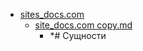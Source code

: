 - <a href = "E:\Node_projects\Node_Way\NBase\_Md\_Index\__Closer\_WEB_API\WHATWG\_Quirks_Mode\Part_I\content\Docs\sites_docs.com\cat.sites_docs.com\dir.sites_docs.com.md">sites_docs.com</a>
    - <a href = "E:\Node_projects\Node_Way\NBase\_Md\_Index\__Closer\_WEB_API\WHATWG\_Quirks_Mode\Part_I\content\Docs\sites_docs.com\site_docs.com copy.md">site_docs.com copy.md</a>
        - *# Сущности

